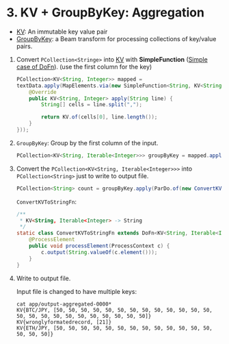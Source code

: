 # 3. KV + GroupByKey: Aggregation

- [KV](https://beam.apache.org/releases/javadoc/2.2.0/index.html?org/apache/beam/sdk/values/KV.html): An immutable key value pair
- [GroupByKey](https://beam.apache.org/documentation/programming-guide/#groupbykey): a Beam transform for processing collections of key/value pairs.


1. Convert `PCollection<Stringe>` into [KV](https://beam.apache.org/releases/javadoc/2.0.0/org/apache/beam/sdk/values/KV.html) with **SimpleFunction** ([Simple case of DoFn](https://stackoverflow.com/questions/50525766/apache-beam-what-is-the-difference-between-dofn-and-simplefunction)). (use the first column for the key)

    ```java
    PCollection<KV<String, Integer>> mapped =
    textData.apply(MapElements.via(new SimpleFunction<String, KV<String, Integer>>() {
        @Override
        public KV<String, Integer> apply(String line) {
            String[] cells = line.split(",");

            return KV.of(cells[0], line.length());
        }
    }));
    ```

1. `GroupByKey`: Group by the first column of the input.
    ```java
    PCollection<KV<String, Iterable<Integer>>> groupByKey = mapped.apply(GroupByKey.<String, Integer>create());
    ```
1. Convert the `PCollection<KV<String, Iterable<Integer>>>` into `PCollection<String>` just to write to output file.
    ```java
    PCollection<String> count = groupByKey.apply(ParDo.of(new ConvertKVToStringFn()));
    ```

    `ConvertKVToStringFn`:
    ```java
    /**
     * KV<String, Iterable<Integer> -> String
     */
    static class ConvertKVToStringFn extends DoFn<KV<String, Iterable<Integer>>, String> {
        @ProcessElement
        public void processElement(ProcessContext c) {
            c.output(String.valueOf(c.element()));
        }
    }
    ```

1. Write to output file.

    Input file is changed to have multiple keys:

    ```
    cat app/output-aggregated-0000*
    KV{BTC/JPY, [50, 50, 50, 50, 50, 50, 50, 50, 50, 50, 50, 50, 50, 50, 50, 50, 50, 50, 50, 50, 50, 50, 50, 50]}
    KV{wronglyformatedrecord, [21]}
    KV{ETH/JPY, [50, 50, 50, 50, 50, 50, 50, 50, 50, 50, 50, 50, 50, 50, 50, 50]}
    ```
